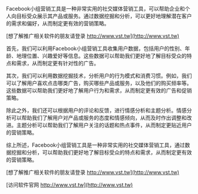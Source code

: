 Facebook小组营销工具是一种非常实用的社交媒体营销工具，可以帮助企业和个人向目标受众展示其产品或服务。通过数据挖掘和分析，可以更好地理解潜在客户的需求和偏好，从而制定更有效的营销策略。

[想了解推广相关软件的朋友请登录 http://www.vst.tw](http://www.vst.tw)

首先，我们可以利用Facebook小组营销工具收集用户数据，包括用户的性别、年龄、地理位置、兴趣爱好等信息。这些数据可以帮助我们更好地了解目标受众的特点和需求，从而制定更有针对性的广告。

其次，我们可以利用数据挖掘技术，分析用户的行为模式和消费习惯。例如，我们可以了解用户喜欢点击哪类广告，购买哪些产品或服务，以及他们的购买频率等。这些数据可以帮助我们更好地了解用户行为和需求，从而制定更有效的广告和促销策略。

除此之外，我们还可以根据用户的评论和反馈，进行情感分析和主题分析。情感分析可以帮助我们了解用户对产品或服务的态度和情感倾向，从而及时作出调整和改进。主题分析可以帮助我们了解用户关注的话题和热点事件，从而制定更贴近用户的营销策略。

综上所述，Facebook小组营销工具是一种非常实用的社交媒体营销工具，通过数据挖掘和分析，可以帮助我们更好地了解目标受众的特点和需求，从而制定更有效的营销策略。

[想了解推广相关软件的朋友请登录 http://www.vst.tw](http://www.vst.tw)


[访问软件官网 http://www.vst.tw](http://www.vst.tw)
